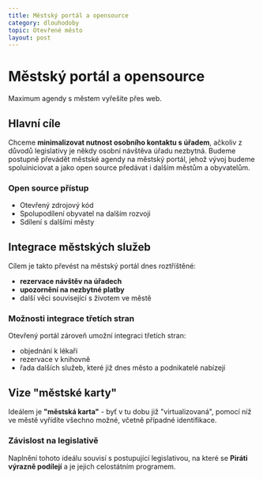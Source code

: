 ```yaml
---
title: Městský portál a opensource
category: dlouhodoby
topic: Otevřené město
layout: post
---
```


# Městský portál a opensource

Maximum agendy s městem vyřešíte přes web.

## Hlavní cíle

Chceme **minimalizovat nutnost osobního kontaktu s úřadem**, ačkoliv z důvodů legislativy je někdy osobní návštěva úřadu nezbytná. Budeme postupně převádět městské agendy na městský portál, jehož vývoj budeme spoluiniciovat a jako open source předávat i dalším městům a obyvatelům.

### Open source přístup
- Otevřený zdrojový kód
- Spolupodílení obyvatel na dalším rozvoji
- Sdílení s dalšími městy

## Integrace městských služeb

Cílem je takto převést na městský portál dnes roztříštěné:
- **rezervace návštěv na úřadech**
- **upozornění na nezbytné platby**
- další věci související s životem ve městě

### Možnosti integrace třetích stran

Otevřený portál zároveň umožní integraci třetích stran:
- objednání k lékaři
- rezervace v knihovně
- řada dalších služeb, které již dnes město a podnikatelé nabízejí

## Vize "městské karty"

Ideálem je **"městská karta"** - byť v tu dobu již "virtualizovaná", pomocí níž ve městě vyřídíte všechno možné, včetně případné identifikace.

### Závislost na legislativě

Naplnění tohoto ideálu souvisí s postupující legislativou, na které se **Piráti výrazně podílejí** a je jejich celostátním programem.